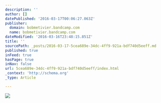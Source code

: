 ```yaml
---
description: ''
author: []
datePublished: '2016-03-17T00:06:27.063Z'
publisher:
  domain: bobmetivier.bandcamp.com
  name: bobmetivier.bandcamp.com
dateModified: '2016-03-16T23:48:15.851Z'
title: ''
sourcePath: _posts/2016-03-17-5cea689e-34dc-4ff9-921a-bdf740d5eeff.md
published: true
inFeed: true
hasPage: true
inNav: false
url: 5cea689e-34dc-4ff9-921a-bdf740d5eeff/index.html
_context: 'http://schema.org'
_type: Article

---
```

![](http://f1.bcbits.com/img/a0539491193_16.jpg)